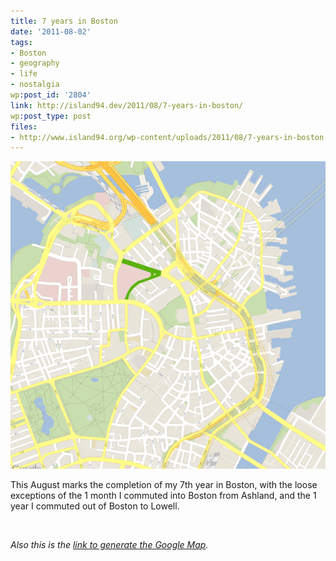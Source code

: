 ```yaml
---
title: 7 years in Boston
date: '2011-08-02'
tags:
- Boston
- geography
- life
- nostalgia
wp:post_id: '2804'
link: http://island94.dev/2011/08/7-years-in-boston/
wp:post_type: post
files:
- http://www.island94.org/wp-content/uploads/2011/08/7-years-in-boston.png
---
```


![](2011-08-02-7-years-in-Boston/7-years-in-boston.png "7-years-in-boston")

This August marks the completion of my 7th year in Boston, with the loose exceptions of the 1 month I commuted into Boston from Ashland, and the 1 year I commuted out of Boston to Lowell.

 

_Also this is the [link to generate the Google Map](http://maps.googleapis.com/maps/api/staticmap?center=42.360129,-71.059227&zoom=15&size=800x1000&maptype=roadmap&sensor=false&style=style=feature:road.local|element:labels|visibility:off|&style=feature:landscape|element:geometry|visibility:off)._